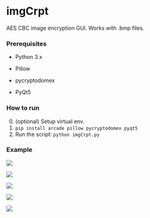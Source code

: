 # imgCrpt
AES CBC image encryption GUI. 
Works with .bmp files.

### Prerequisites


- Python 3.x

- Pillow

- pycryptodomex

- PyQt5

### How to run


0. (optional) Setup virtual env.
1. `pip install arcade pillow pycryptodomex pyqt5`
2. Run the script: `python imgCrpt.py`


### Example


![](https://i.imgur.com/QJ9kmRn.png)

![](https://i.imgur.com/nbELkz6.png)

![](https://i.imgur.com/P1CqSMc.png)

![](https://i.imgur.com/wHOUDn3.png)

![](https://i.imgur.com/uhJI3AL.png)

